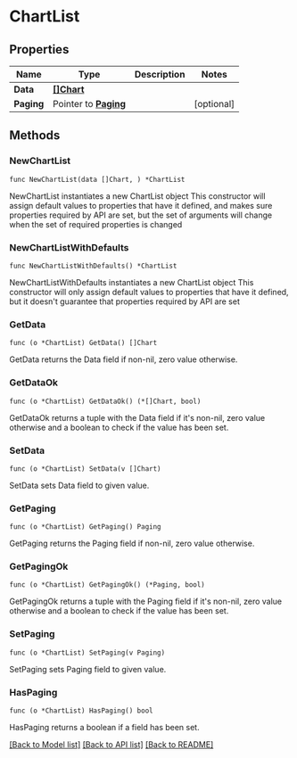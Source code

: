 # ChartList

## Properties

Name | Type | Description | Notes
------------ | ------------- | ------------- | -------------
**Data** | [**[]Chart**](Chart.md) |  | 
**Paging** | Pointer to [**Paging**](Paging.md) |  | [optional] 

## Methods

### NewChartList

`func NewChartList(data []Chart, ) *ChartList`

NewChartList instantiates a new ChartList object
This constructor will assign default values to properties that have it defined,
and makes sure properties required by API are set, but the set of arguments
will change when the set of required properties is changed

### NewChartListWithDefaults

`func NewChartListWithDefaults() *ChartList`

NewChartListWithDefaults instantiates a new ChartList object
This constructor will only assign default values to properties that have it defined,
but it doesn't guarantee that properties required by API are set

### GetData

`func (o *ChartList) GetData() []Chart`

GetData returns the Data field if non-nil, zero value otherwise.

### GetDataOk

`func (o *ChartList) GetDataOk() (*[]Chart, bool)`

GetDataOk returns a tuple with the Data field if it's non-nil, zero value otherwise
and a boolean to check if the value has been set.

### SetData

`func (o *ChartList) SetData(v []Chart)`

SetData sets Data field to given value.


### GetPaging

`func (o *ChartList) GetPaging() Paging`

GetPaging returns the Paging field if non-nil, zero value otherwise.

### GetPagingOk

`func (o *ChartList) GetPagingOk() (*Paging, bool)`

GetPagingOk returns a tuple with the Paging field if it's non-nil, zero value otherwise
and a boolean to check if the value has been set.

### SetPaging

`func (o *ChartList) SetPaging(v Paging)`

SetPaging sets Paging field to given value.

### HasPaging

`func (o *ChartList) HasPaging() bool`

HasPaging returns a boolean if a field has been set.


[[Back to Model list]](../README.md#documentation-for-models) [[Back to API list]](../README.md#documentation-for-api-endpoints) [[Back to README]](../README.md)


